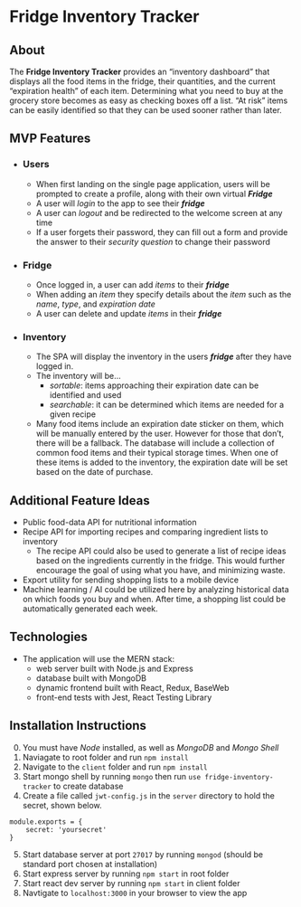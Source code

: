 # Fridge Inventory Tracker

## About
The **Fridge Inventory Tracker** provides an “inventory dashboard” that displays all the food items in the fridge, their quantities, and the current “expiration health” of each item. Determining what you need to buy at the grocery store becomes as easy as checking boxes off a list. “At risk” items can be easily identified so that they can be used sooner rather than later. 

## MVP Features
- ### Users
    - When first landing on the single page application, users will be prompted to create a profile, along with their own virtual ***Fridge***
    - A user will *login* to the app to see their ***fridge***
    - A user can *logout* and be redirected to the welcome screen at any time
    - If a user forgets their password, they can fill out a form and provide the answer to their *security question* to change their password
- ### Fridge
    - Once logged in, a user can add *items* to their ***fridge***
    - When adding an *item* they specify details about the *item* such as the *name*, *type*, and *expiration date*
    - A user can delete and update *items* in their ***fridge***
- ### Inventory
    - The SPA will display the inventory in the users ***fridge*** after they have logged in.
    - The inventory will be...
        - *sortable*: items approaching their expiration date can be identified and used
        - *searchable*: it can be determined which items are needed for a given recipe
    - Many food items include an expiration date sticker on them, which will be manually entered by the user. However for those that don’t, there will be a fallback. The database will include a collection of common food items and their typical storage times. When one of these items is added to the inventory, the expiration date will be set based on the date of purchase.

## Additional Feature Ideas
- Public food-data API for nutritional information
- Recipe API for importing recipes and comparing ingredient lists to inventory
    - The recipe API could also be used to generate a list of recipe ideas based on the ingredients currently in the fridge. This would further encourage the goal of using what you have, and minimizing waste.
- Export utility for sending shopping lists to a mobile device
- Machine learning / AI could be utilized here by analyzing historical data on which foods you buy and when. After time, a shopping list could be automatically generated each week.

## Technologies
- The application will use the MERN stack:
    - web server built with Node.js and Express
    - database built with MongoDB
    - dynamic frontend built with React, Redux, BaseWeb
    - front-end tests with Jest, React Testing Library

## Installation Instructions
0. You must have *Node* installed, as well as *MongoDB* and *Mongo Shell*
1. Naviagate to root folder and run `npm install`
2. Navigate to the `client` folder and run `npm install`
3. Start mongo shell by running `mongo` then run `use fridge-inventory-tracker` to create database
4. Create a file called `jwt-config.js` in the `server` directory to hold the secret, shown below.
```
module.exports = {
    secret: 'yoursecret'
}
```
5. Start database server at port `27017` by running `mongod` (should be standard port chosen at installation)
6. Start express server by running `npm start` in root folder
7. Start react dev server by running `npm start` in client folder
8. Navtigate to `localhost:3000` in your browser to view the app